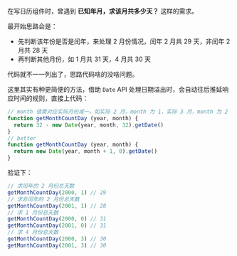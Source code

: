 在写日历组件时，曾遇到 **已知年月，求该月共多少天？** 这样的需求。

最开始思路会是：

* 先判断该年份是否是闰年，来处理 2 月份情况，闰年 2 月共 29 天，非闰年 2 月共 28 天
* 再判断其他月份，如 1 月共 31 天，4 月共 30 天

代码就不一一列出了，思路代码啥的没啥问题。

这里其实有种更简便的方法，借助 `Date` API 处理日期溢出时，会自动往后推延响应时间的规则，直接上代码：

```js
// month 值需对应实际月份减一，如实际 2 月，month 为 1，实际 3 月，month 为 2
function getMonthCountDay (year, month) {
  return 32 - new Date(year, month, 32).getDate()
}
// better
function getMonthCountDay (year, month) {
  return new Date(year, month + 1, 0).getDate()
}
```

验证下：

```js
// 求闰年的 2 月份总天数
getMonthCountDay(2000, 1) // 29
// 求非闰年的 2 月份总天数
getMonthCountDay(2001, 1) // 28
// 求 1 月份总天数
getMonthCountDay(2000, 0) // 31
getMonthCountDay(2001, 0) // 31
// 求 4 月份总天数
getMonthCountDay(2000, 3) // 30
getMonthCountDay(2001, 3) // 30
```